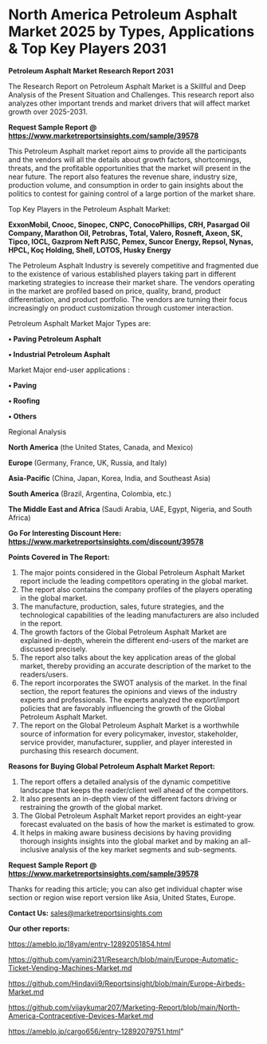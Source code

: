 # North America Petroleum Asphalt Market 2025 by Types, Applications & Top Key Players 2031

<strong>Petroleum Asphalt Market Research Report 2031</strong>

The Research Report on Petroleum Asphalt Market is a Skillful and Deep Analysis of the Present Situation and Challenges. This research report also analyzes other important trends and market drivers that will affect market growth over 2025-2031.

<strong>Request Sample Report @ <a href=https://www.marketreportsinsights.com/sample/39578>https://www.marketreportsinsights.com/sample/39578</a></strong>

This Petroleum Asphalt market report aims to provide all the participants and the vendors will all the details about growth factors, shortcomings, threats, and the profitable opportunities that the market will present in the near future. The report also features the revenue share, industry size, production volume, and consumption in order to gain insights about the politics to contest for gaining control of a large portion of the market share.

Top Key Players in the Petroleum Asphalt Market:

<strong>ExxonMobil, Cnooc, Sinopec, CNPC, ConocoPhillips, CRH, Pasargad Oil Company, Marathon Oil, Petrobras, Total, Valero, Rosneft, Axeon, SK, Tipco, IOCL, Gazprom Neft PJSC, Pemex, Suncor Energy, Repsol, Nynas, HPCL, Koç Holding, Shell, LOTOS, Husky Energy</strong>

The Petroleum Asphalt Industry is severely competitive and fragmented due to the existence of various established players taking part in different marketing strategies to increase their market share. The vendors operating in the market are profiled based on price, quality, brand, product differentiation, and product portfolio. The vendors are turning their focus increasingly on product customization through customer interaction.

Petroleum Asphalt Market Major Types are:

<strong>•  Paving Petroleum Asphalt

•  Industrial Petroleum Asphalt</strong>

Market Major end-user applications :

<strong>•  Paving

•  Roofing

•  Others</strong>

Regional Analysis

</u><strong><b>North America</b></strong> (the United States, Canada, and Mexico)

<strong><b>Europe </b></strong>(Germany, France, UK, Russia, and Italy)

<strong><b>Asia-Pacific</b></strong> (China, Japan, Korea, India, and Southeast Asia)

<strong><b>South America</b></strong> (Brazil, Argentina, Colombia, etc.)

<strong><b>The Middle East and Africa</b></strong> (Saudi Arabia, UAE, Egypt, Nigeria, and South Africa)

<strong>Go For Interesting Discount Here: <a href=https://www.marketreportsinsights.com/discount/39578>https://www.marketreportsinsights.com/discount/39578</a></strong>

<strong>Points Covered in The Report:</strong>
<ol>
  <li>The major points considered in the Global Petroleum Asphalt Market report include the leading competitors operating in the global market.</li>
  <li>The report also contains the company profiles of the players operating in the global market.</li>
  <li>The manufacture, production, sales, future strategies, and the technological capabilities of the leading manufacturers are also included in the report.</li>
  <li>The growth factors of the Global Petroleum Asphalt Market are explained in-depth, wherein the different end-users of the market are discussed precisely.</li>
  <li>The report also talks about the key application areas of the global market, thereby providing an accurate description of the market to the readers/users.</li>
  <li>The report incorporates the SWOT analysis of the market. In the final section, the report features the opinions and views of the industry experts and professionals. The experts analyzed the export/import policies that are favorably influencing the growth of the Global Petroleum Asphalt Market.</li>
  <li>The report on the Global Petroleum Asphalt Market is a worthwhile source of information for every policymaker, investor, stakeholder, service provider, manufacturer, supplier, and player interested in purchasing this research document.</li>
</ol>
<strong>Reasons for Buying Global Petroleum Asphalt Market Report:</strong>

<ol>
  <li>The report offers a detailed analysis of the dynamic competitive landscape that keeps the reader/client well ahead of the competitors.</li>
  <li>It also presents an in-depth view of the different factors driving or restraining the growth of the global market.</li>
  <li>The Global Petroleum Asphalt Market report provides an eight-year forecast evaluated on the basis of how the market is estimated to grow.</li>
  <li>It helps in making aware business decisions by having providing thorough insights insights into the global market and by making an all-inclusive analysis of the key market segments and sub-segments.</li>
</ol>
<strong>Request Sample Report @ <a href=https://www.marketreportsinsights.com/sample/39578>https://www.marketreportsinsights.com/sample/39578</a></strong>


Thanks for reading this article; you can also get individual chapter wise section or region wise report version like Asia, United States, Europe.

<strong>Contact Us:</strong>
sales@marketreportsinsights.com

<strong>Our other reports:</strong>

<a href=https://ameblo.jp/18yam/entry-12892051854.html>https://ameblo.jp/18yam/entry-12892051854.html</a>

<a href=https://github.com/yamini231/Research/blob/main/Europe-Automatic-Ticket-Vending-Machines-Market.md>https://github.com/yamini231/Research/blob/main/Europe-Automatic-Ticket-Vending-Machines-Market.md</a>

<a href=https://github.com/Hindavii9/Reportsinsight/blob/main/Europe-Airbeds-Market.md>https://github.com/Hindavii9/Reportsinsight/blob/main/Europe-Airbeds-Market.md</a>

<a href=https://github.com/vijaykumar207/Marketing-Report/blob/main/North-America-Contraceptive-Devices-Market.md>https://github.com/vijaykumar207/Marketing-Report/blob/main/North-America-Contraceptive-Devices-Market.md</a>

<a href=https://ameblo.jp/cargo656/entry-12892079751.html>https://ameblo.jp/cargo656/entry-12892079751.html</a>"
